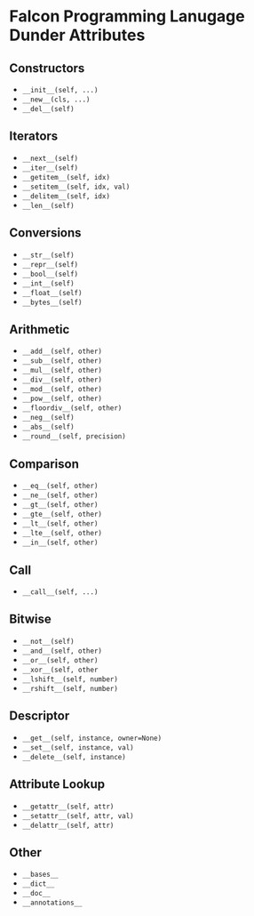 # Falcon Programming Lanugage Dunder Attributes

## Constructors
- ```__init__(self, ...)```
- ```__new__(cls, ...)```
- ```__del__(self)``` 

## Iterators
- ```__next__(self)```
- ```__iter__(self)```
- ```__getitem__(self, idx)```
- ```__setitem__(self, idx, val)```
- ```__delitem__(self, idx)```
- ```__len__(self)```

## Conversions
- ```__str__(self)```
- ```__repr__(self)```
- ```__bool__(self)```
- ```__int__(self)```
- ```__float__(self)```
- ```__bytes__(self)```

## Arithmetic
- ```__add__(self, other)```
- ```__sub__(self, other)```
- ```__mul__(self, other)```
- ```__div__(self, other)```
- ```__mod__(self, other)```
- ```__pow__(self, other)```
- ```__floordiv__(self, other)```
- ```__neg__(self)```
- ```__abs__(self)```
- ```__round__(self, precision)```

## Comparison
- ```__eq__(self, other)```
- ```__ne__(self, other)```
- ```__gt__(self, other)```
- ```__gte__(self, other)```
- ```__lt__(self, other)```
- ```__lte__(self, other)```
- ```__in__(self, other)```

## Call
- ```__call__(self, ...)```

## Bitwise
- ```__not__(self)```
- ```__and__(self, other)```
- ```__or__(self, other)```
- ```__xor__(self, other```
- ```__lshift__(self, number)```
- ```__rshift__(self, number)```

## Descriptor
- ```__get__(self, instance, owner=None)```
- ```__set__(self, instance, val)```
- ```__delete__(self, instance)```

## Attribute Lookup
- ```__getattr__(self, attr)```
- ```__setattr__(self, attr, val)```
- ```__delattr__(self, attr)```

## Other
- ```__bases__```
- ```__dict__```
- ```__doc__```
- ```__annotations__```
